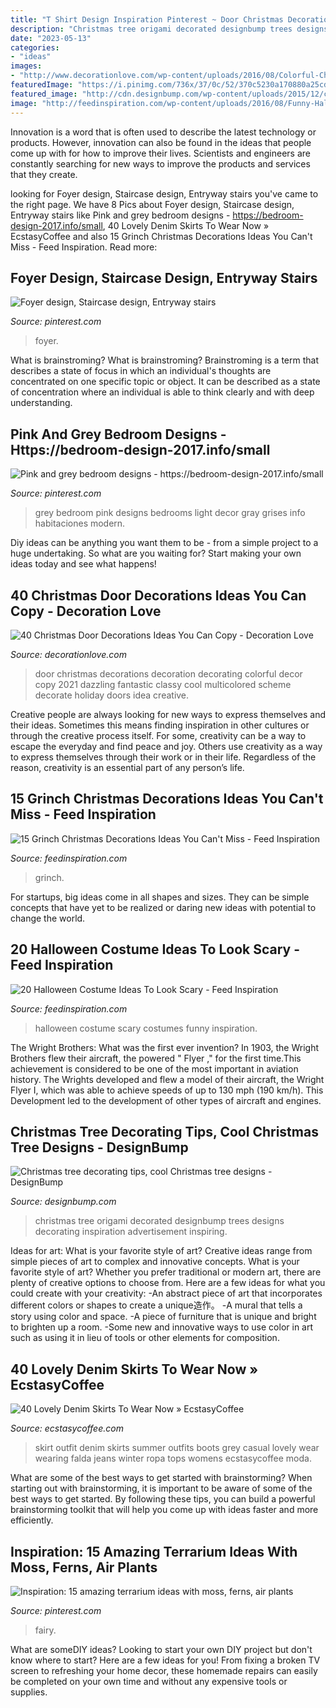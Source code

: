 ```yaml
---
title: "T Shirt Design Inspiration Pinterest ~ Door Christmas Decorations Decoration Decorating Colorful Decor Copy 2021 Dazzling Fantastic Classy Cool Multicolored Scheme Decorate Holiday Doors Idea Creative"
description: "Christmas tree origami decorated designbump trees designs decorating inspiration advertisement inspiring"
date: "2023-05-13"
categories:
- "ideas"
images:
- "http://www.decorationlove.com/wp-content/uploads/2016/08/Colorful-Christmas-Door-Decorations.jpg"
featuredImage: "https://i.pinimg.com/736x/37/0c/52/370c5230a170880a25cdefc86f479cba.jpg"
featured_image: "http://cdn.designbump.com/wp-content/uploads/2015/12/colorful-christmas-trees-inspiration-13-e1420266278796.jpg"
image: "http://feedinspiration.com/wp-content/uploads/2016/08/Funny-Halloween-Costumes.jpg"
---
```



Innovation is a word that is often used to describe the latest technology or products. However, innovation can also be found in the ideas that people come up with for how to improve their lives. Scientists and engineers are constantly searching for new ways to improve the products and services that they create.

	

		
looking for Foyer design, Staircase design, Entryway stairs you've came to the right page. We have 8 Pics about Foyer design, Staircase design, Entryway stairs like Pink and grey bedroom designs - https://bedroom-design-2017.info/small, 40 Lovely Denim Skirts To Wear Now » EcstasyCoffee and also 15 Grinch Christmas Decorations Ideas You Can&#039;t Miss - Feed Inspiration. Read more:
		
    
## Foyer Design, Staircase Design, Entryway Stairs

<img loading=lazy src="https://i.pinimg.com/736x/37/0c/52/370c5230a170880a25cdefc86f479cba.jpg" onerror="this.onerror=null;this.src='https://tse1.mm.bing.net/th?id=OIP.K32klFUoBq7_UFUjcdpEtAHaKE&amp;pid=15.1';" alt="Foyer design, Staircase design, Entryway stairs">

_Source: pinterest.com_

>foyer. 

	

What is brainstroming?
What is brainstroming? Brainstroming is a term that describes a state of focus in which an individual's thoughts are concentrated on one specific topic or object. It can be described as a state of concentration where an individual is able to think clearly and with deep understanding.

    
## Pink And Grey Bedroom Designs - Https://bedroom-design-2017.info/small

<img loading=lazy src="https://i.pinimg.com/736x/04/4a/8f/044a8f96c23c108b7047bdb3924241a4--grey-bedroom-design-bedroom-designs.jpg" onerror="this.onerror=null;this.src='https://tse2.mm.bing.net/th?id=OIP.-7KTzlIROlFFR4o25K0kJQHaLp&amp;pid=15.1';" alt="Pink and grey bedroom designs - https://bedroom-design-2017.info/small">

_Source: pinterest.com_

>grey bedroom pink designs bedrooms light decor gray grises info habitaciones modern. 

	

Diy ideas can be anything you want them to be - from a simple project to a huge undertaking. So what are you waiting for? Start making your own ideas today and see what happens!

    
## 40 Christmas Door Decorations Ideas You Can Copy - Decoration Love

<img loading=lazy src="http://www.decorationlove.com/wp-content/uploads/2016/08/Colorful-Christmas-Door-Decorations.jpg" onerror="this.onerror=null;this.src='https://tse2.mm.bing.net/th?id=OIP.x0XffxyhTsbjQGcsme310QHaKL&amp;pid=15.1';" alt="40 Christmas Door Decorations Ideas You Can Copy - Decoration Love">

_Source: decorationlove.com_

>door christmas decorations decoration decorating colorful decor copy 2021 dazzling fantastic classy cool multicolored scheme decorate holiday doors idea creative. 

	

Creative people are always looking for new ways to express themselves and their ideas. Sometimes this means finding inspiration in other cultures or through the creative process itself. For some, creativity can be a way to escape the everyday and find peace and joy. Others use creativity as a way to express themselves through their work or in their life. Regardless of the reason, creativity is an essential part of any person’s life.

    
## 15 Grinch Christmas Decorations Ideas You Can&#039;t Miss - Feed Inspiration

<img loading=lazy src="http://feedinspiration.com/wp-content/uploads/2016/09/Grinch-Yard-Stakes.jpg" onerror="this.onerror=null;this.src='https://tse3.mm.bing.net/th?id=OIP.8J5hr3y5UwYBNZfY7CBw0QHaP0&amp;pid=15.1';" alt="15 Grinch Christmas Decorations Ideas You Can&#039;t Miss - Feed Inspiration">

_Source: feedinspiration.com_

>grinch. 

	

For startups, big ideas come in all shapes and sizes. They can be simple concepts that have yet to be realized or daring new ideas with potential to change the world.

    
## 20 Halloween Costume Ideas To Look Scary - Feed Inspiration

<img loading=lazy src="http://feedinspiration.com/wp-content/uploads/2016/08/Funny-Halloween-Costumes.jpg" onerror="this.onerror=null;this.src='https://tse1.mm.bing.net/th?id=OIP.O7J7eWzyhmL9MXzEkD56WQHaLD&amp;pid=15.1';" alt="20 Halloween Costume Ideas To Look Scary - Feed Inspiration">

_Source: feedinspiration.com_

>halloween costume scary costumes funny inspiration. 

	

The Wright Brothers: What was the first ever invention?
In 1903, the Wright Brothers flew their aircraft, the powered " Flyer ," for the first time.This achievement is considered to be one of the most important in aviation history. The Wrights developed and flew a model of their aircraft, the Wright Flyer I, which was able to achieve speeds of up to 130 mph (190 km/h). This Development led to the development of other types of aircraft and engines.

    
## Christmas Tree Decorating Tips, Cool Christmas Tree Designs - DesignBump

<img loading=lazy src="http://cdn.designbump.com/wp-content/uploads/2015/12/colorful-christmas-trees-inspiration-13-e1420266278796.jpg" onerror="this.onerror=null;this.src='https://tse2.mm.bing.net/th?id=OIP.l8MMZvuhl1GdjHP4LCjzKQHaMx&amp;pid=15.1';" alt="Christmas tree decorating tips, cool Christmas tree designs - DesignBump">

_Source: designbump.com_

>christmas tree origami decorated designbump trees designs decorating inspiration advertisement inspiring. 

	

Ideas for art: What is your favorite style of art?
Creative ideas range from simple pieces of art to complex and innovative concepts. What is your favorite style of art? Whether you prefer traditional or modern art, there are plenty of creative options to choose from. Here are a few ideas for what you could create with your creativity: 
-An abstract piece of art that incorporates different colors or shapes to create a unique造作。
-A mural that tells a story using color and space.
-A piece of furniture that is unique and bright to brighten up a room.
-Some new and innovative ways to use color in art such as using it in lieu of tools or other elements for composition.

    
## 40 Lovely Denim Skirts To Wear Now » EcstasyCoffee

<img loading=lazy src="https://i1.wp.com/www.ecstasycoffee.com/wp-content/uploads/2016/10/Denim-Skirt-Outfit5.jpg?resize=343%2C806" onerror="this.onerror=null;this.src='https://tse1.mm.bing.net/th?id=OIP.5BMhRnCsbho0WxPc0WzN3QHaRZ&amp;pid=15.1';" alt="40 Lovely Denim Skirts To Wear Now » EcstasyCoffee">

_Source: ecstasycoffee.com_

>skirt outfit denim skirts summer outfits boots grey casual lovely wear wearing falda jeans winter ropa tops womens ecstasycoffee moda. 

	

What are some of the best ways to get started with brainstorming?
When starting out with brainstorming, it is important to be aware of some of the best ways to get started. By following these tips, you can build a powerful brainstorming toolkit that will help you come up with ideas faster and more efficiently.

    
## Inspiration: 15 Amazing Terrarium Ideas With Moss, Ferns, Air Plants

<img loading=lazy src="https://i.pinimg.com/736x/87/38/56/87385652c21c5c3454283ad73727a068.jpg" onerror="this.onerror=null;this.src='https://tse1.mm.bing.net/th?id=OIP.PnaccccrfAF_7QsB0eQDrAAAAA&amp;pid=15.1';" alt="Inspiration: 15 amazing terrarium ideas with moss, ferns, air plants">

_Source: pinterest.com_

>fairy. 

	

What are someDIY ideas?
Looking to start your own DIY project but don't know where to start? Here are a few ideas for you! From fixing a broken TV screen to refreshing your home decor, these homemade repairs can easily be completed on your own time and without any expensive tools or supplies.

